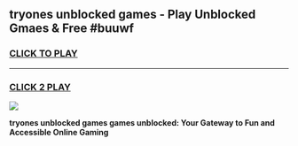 
## tryones unblocked games - Play Unblocked Gmaes & Free #buuwf
<h3>
<a href="https://news.freeplayer.one?title=tryones_unblocked_games&ref=03M">CLICK TO PLAY</a></h3>
<hr>

<h3>
<a href="https://news.freeplayer.one?title=tryones_unblocked_games&ref=03M">CLICK 2 PLAY</a>
  
</h3>

<a href="https://news.freeplayer.one?title=tryones_unblocked_games&ref=03M"><img src="https://clearcache.store/games.png"></a>


**tryones unblocked games games unblocked: Your Gateway to Fun and Accessible Online Gaming**
